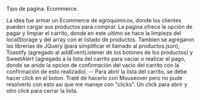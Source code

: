 Tipo de pagina: Ecommerce.

La idea fue armar un Ecommerce de agroquimicos, donde los clientes pueden cargar sus productos para comprar.
La pagina ofrece la opción de pagar y limpiar el carrito, donde en este ultimo se hace la limpieza del localStorage y del array con el listado de productos.
Tambien se agregaron las librerias de JQuery (para simplificar el llamado al productos.json), Toastify (agregado al addEventListener de los botones de los productos) y SweetAlert (agregado a la lista del carrito para vaciar o realizar el pago, donde se anido la opcion de confirmación del vacio del carrito con la confirmación de esto realizado).
-- Para abrir la lista del carrito, se debe hacer click en el boton. Traté de hacerlo con Mouseover pero no pude resolverlo con esto asi que me maneje con "clicks". Un click para abrir y otro click para cerrar la lista.